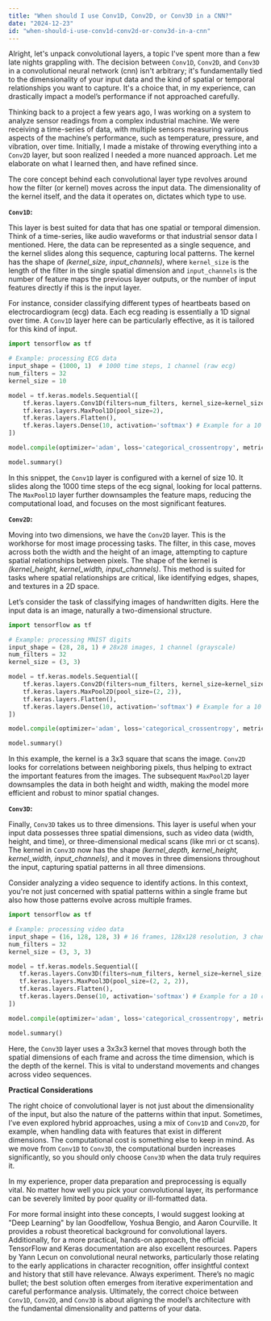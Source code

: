 ```yaml
---
title: "When should I use Conv1D, Conv2D, or Conv3D in a CNN?"
date: "2024-12-23"
id: "when-should-i-use-conv1d-conv2d-or-conv3d-in-a-cnn"
---
```


Alright, let's unpack convolutional layers, a topic I've spent more than a few late nights grappling with. The decision between `Conv1D`, `Conv2D`, and `Conv3D` in a convolutional neural network (cnn) isn't arbitrary; it's fundamentally tied to the dimensionality of your input data and the kind of spatial or temporal relationships you want to capture. It's a choice that, in my experience, can drastically impact a model’s performance if not approached carefully.

Thinking back to a project a few years ago, I was working on a system to analyze sensor readings from a complex industrial machine. We were receiving a time-series of data, with multiple sensors measuring various aspects of the machine’s performance, such as temperature, pressure, and vibration, over time. Initially, I made a mistake of throwing everything into a `Conv2D` layer, but soon realized I needed a more nuanced approach. Let me elaborate on what I learned then, and have refined since.

The core concept behind each convolutional layer type revolves around how the filter (or kernel) moves across the input data. The dimensionality of the kernel itself, and the data it operates on, dictates which type to use.

**`Conv1D`:**

This layer is best suited for data that has one spatial or temporal dimension. Think of a time-series, like audio waveforms or that industrial sensor data I mentioned. Here, the data can be represented as a single sequence, and the kernel slides along this sequence, capturing local patterns. The kernel has the shape of *(kernel_size, input_channels)*, where `kernel_size` is the length of the filter in the single spatial dimension and `input_channels` is the number of feature maps the previous layer outputs, or the number of input features directly if this is the input layer.

For instance, consider classifying different types of heartbeats based on electrocardiogram (ecg) data. Each ecg reading is essentially a 1D signal over time. A `Conv1D` layer here can be particularly effective, as it is tailored for this kind of input.

```python
import tensorflow as tf

# Example: processing ECG data
input_shape = (1000, 1)  # 1000 time steps, 1 channel (raw ecg)
num_filters = 32
kernel_size = 10

model = tf.keras.models.Sequential([
    tf.keras.layers.Conv1D(filters=num_filters, kernel_size=kernel_size, activation='relu', input_shape=input_shape),
    tf.keras.layers.MaxPool1D(pool_size=2),
    tf.keras.layers.Flatten(),
    tf.keras.layers.Dense(10, activation='softmax') # Example for a 10 class problem
])

model.compile(optimizer='adam', loss='categorical_crossentropy', metrics=['accuracy'])

model.summary()
```
In this snippet, the `Conv1D` layer is configured with a kernel of size 10. It slides along the 1000 time steps of the ecg signal, looking for local patterns. The `MaxPool1D` layer further downsamples the feature maps, reducing the computational load, and focuses on the most significant features.

**`Conv2D`:**

Moving into two dimensions, we have the `Conv2D` layer. This is the workhorse for most image processing tasks. The filter, in this case, moves across both the width and the height of an image, attempting to capture spatial relationships between pixels. The shape of the kernel is *(kernel_height, kernel_width, input_channels)*. This method is suited for tasks where spatial relationships are critical, like identifying edges, shapes, and textures in a 2D space.

Let’s consider the task of classifying images of handwritten digits. Here the input data is an image, naturally a two-dimensional structure.

```python
import tensorflow as tf

# Example: processing MNIST digits
input_shape = (28, 28, 1) # 28x28 images, 1 channel (grayscale)
num_filters = 32
kernel_size = (3, 3)

model = tf.keras.models.Sequential([
    tf.keras.layers.Conv2D(filters=num_filters, kernel_size=kernel_size, activation='relu', input_shape=input_shape),
    tf.keras.layers.MaxPool2D(pool_size=(2, 2)),
    tf.keras.layers.Flatten(),
    tf.keras.layers.Dense(10, activation='softmax') # Example for a 10 digit problem
])

model.compile(optimizer='adam', loss='categorical_crossentropy', metrics=['accuracy'])

model.summary()
```

In this example, the kernel is a 3x3 square that scans the image. `Conv2D` looks for correlations between neighboring pixels, thus helping to extract the important features from the images. The subsequent `MaxPool2D` layer downsamples the data in both height and width, making the model more efficient and robust to minor spatial changes.

**`Conv3D`:**

Finally, `Conv3D` takes us to three dimensions. This layer is useful when your input data possesses three spatial dimensions, such as video data (width, height, and time), or three-dimensional medical scans (like mri or ct scans). The kernel in `Conv3D` now has the shape *(kernel_depth, kernel_height, kernel_width, input_channels)*, and it moves in three dimensions throughout the input, capturing spatial patterns in all three dimensions.

Consider analyzing a video sequence to identify actions. In this context, you're not just concerned with spatial patterns within a single frame but also how those patterns evolve across multiple frames.

```python
import tensorflow as tf

# Example: processing video data
input_shape = (16, 128, 128, 3) # 16 frames, 128x128 resolution, 3 channels (rgb)
num_filters = 32
kernel_size = (3, 3, 3)

model = tf.keras.models.Sequential([
   tf.keras.layers.Conv3D(filters=num_filters, kernel_size=kernel_size, activation='relu', input_shape=input_shape),
   tf.keras.layers.MaxPool3D(pool_size=(2, 2, 2)),
   tf.keras.layers.Flatten(),
   tf.keras.layers.Dense(10, activation='softmax') # Example for a 10 class problem (action)
])

model.compile(optimizer='adam', loss='categorical_crossentropy', metrics=['accuracy'])

model.summary()
```

Here, the `Conv3D` layer uses a 3x3x3 kernel that moves through both the spatial dimensions of each frame and across the time dimension, which is the depth of the kernel. This is vital to understand movements and changes across video sequences.

**Practical Considerations**

The right choice of convolutional layer is not just about the dimensionality of the input, but also the nature of the patterns within that input. Sometimes, I’ve even explored hybrid approaches, using a mix of `Conv1D` and `Conv2D`, for example, when handling data with features that exist in different dimensions. The computational cost is something else to keep in mind. As we move from `Conv1D` to `Conv3D`, the computational burden increases significantly, so you should only choose `Conv3D` when the data truly requires it.

In my experience, proper data preparation and preprocessing is equally vital. No matter how well you pick your convolutional layer, its performance can be severely limited by poor quality or ill-formatted data.

For more formal insight into these concepts, I would suggest looking at "Deep Learning" by Ian Goodfellow, Yoshua Bengio, and Aaron Courville. It provides a robust theoretical background for convolutional layers. Additionally, for a more practical, hands-on approach, the official TensorFlow and Keras documentation are also excellent resources. Papers by Yann Lecun on convolutional neural networks, particularly those relating to the early applications in character recognition, offer insightful context and history that still have relevance.
Always experiment. There’s no magic bullet; the best solution often emerges from iterative experimentation and careful performance analysis. Ultimately, the correct choice between `Conv1D`, `Conv2D`, and `Conv3D` is about aligning the model’s architecture with the fundamental dimensionality and patterns of your data.
